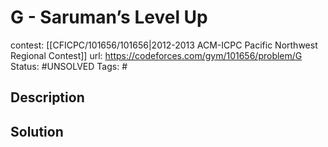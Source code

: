 # G - Saruman’s Level Up

contest: [[CFICPC/101656/101656|2012-2013 ACM-ICPC Pacific Northwest Regional Contest]]
url: https://codeforces.com/gym/101656/problem/G
Status: #UNSOLVED
Tags: #

## Description

## Solution

